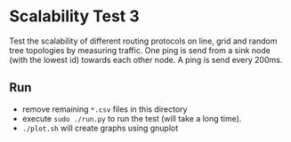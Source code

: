 # Scalability Test 3

Test the scalability of different routing protocols on line, grid and random tree topologies by measuring traffic.
One ping is send from a sink node (with the lowest id) towards each other node. A ping is send every 200ms.

## Run

* remove remaining `*.csv` files in this directory
* execute `sudo ./run.py` to run the test (will take a long time).
* `./plot.sh` will create graphs using gnuplot
